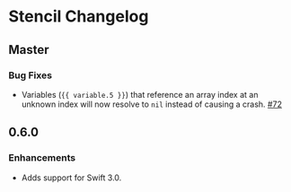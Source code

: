# Stencil Changelog

## Master

### Bug Fixes

- Variables (`{{ variable.5 }}`) that reference an array index at an unknown
  index will now resolve to `nil` instead of causing a crash.
  [#72](https://github.com/kylef/Stencil/issues/72)


## 0.6.0

### Enhancements

- Adds support for Swift 3.0.
